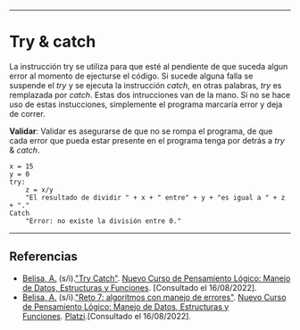 ***
# Try & catch

La instrucción try se utiliza para que esté al pendiente de que suceda algun error al momento de ejecturse el código. Si sucede alguna falla se suspende el *try* y se ejecuta la instrucción *catch*, en otras palabras, *try* es remplazada por *catch*. Estas dos intrucciones van de la mano. Si no se hace uso de estas instucciones, simplemente el programa marcaría error y deja de correr. 

**Validar**: Validar es asegurarse de que no se rompa el programa, de que cada error que pueda estar presente en el programa tenga por detrás a *try* & *catch*.

	x = 15
	y = 0
	try:
		z = x/y
		"El resultado de dividir " + x + " entre" + y + "es igual a " + z + "."
	Catch
		"Error: no existe la división entre 0."

---
## Referencias
- [Belisa, A.](https://platzi.com/profesores/anabelisam_/) (s/i).["Try Catch"](https://platzi.com/clases/3222-pensamiento-logico-estructuras/50897-try-catch/). [Nuevo Curso de Pensamiento Lógico: Manejo de Datos, Estructuras y Funciones](https://platzi.com/cursos/pensamiento-logico-estructuras/). [Consultado el 16/08/2022].
- [Belisa, A.](https://platzi.com/profesores/anabelisam_/) (s/i).["Reto 7: algoritmos con manejo de errores"](https://platzi.com/clases/3222-pensamiento-logico-estructuras/50898-reto-7-algoritmos-con-manejo-de-errores/). [Nuevo Curso de Pensamiento Lógico: Manejo de Datos, Estructuras y Funciones](https://platzi.com/cursos/pensamiento-logico-estructuras/). [Platzi](https://www.platzi.com/home).[Consultado el 16/08/2022].
